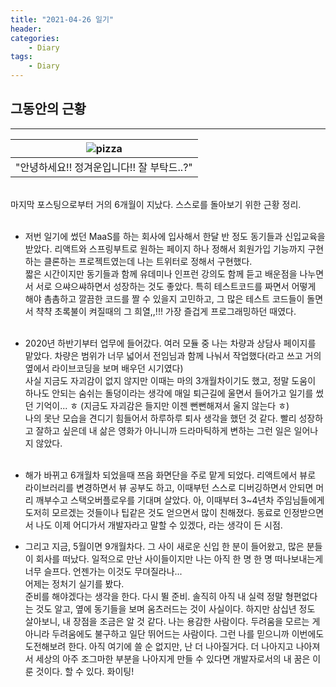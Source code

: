 ```yaml
---
title: "2021-04-26 일기"
header:
categories:
    - Diary
tags:
    - Diary 
---
```


## 그동안의 근황

---

| ![pizza]({{site.url}}/assets/images/meme/pizza.gif) |
| :-------------------------------------------------: |
|     "안녕하세요!! 정겨운입니다!! 잘 부탁드..?"      |

<br>
마지막 포스팅으로부터 거의 6개월이 지났다. 스스로를 돌아보기 위한 근황 정리.
<br>
<br>

-   저번 일기에 썼던 MaaS를 하는 회사에 입사해서 한달 반 정도 동기들과 신입교육을 받았다. 리액트와 스프링부트로 원하는 페이지 하나 정해서 회원가입 기능까지 구현하는 클론하는 프로젝트였는데 나는 트위터로 정해서 구현했다. <br>
    짧은 시간이지만 동기들과 함께 유데미나 인프런 강의도 함께 듣고 배운점을 나누면서 서로 으쌰으쌰하면서 성장하는 것도 좋았다. 특히 테스트코드를 짜면서 어떻게 해야 촘촘하고 깔끔한 코드를 짤 수 있을지 고민하고, 그 많은 테스트 코드들이 돌면서 챡챡 초록불이 켜질때의 그 희열,,!!! 가장 즐겁게 프로그래밍하던 때였다.
    <br>
    <br>

-   2020년 하반기부터 업무에 들어갔다. 여러 모듈 중 나는 차량과 상담사 페이지를 맡았다. 차량은 범위가 너무 넓어서 전임님과 함께 나눠서 작업했다(라고 쓰고 거의 옆에서 라이브코딩을 보며 배우던 시기였다)<br>
    사실 지금도 자괴감이 없지 않지만 이때는 마의 3개월차이기도 했고, 정말 도움이 하나도 안되는 숨쉬는 돌덩이라는 생각에 매일 퇴근길에 울면서 들어가고 일기를 썼던 기억이... ㅎ (지금도 자괴감은 들지만 이젠 뻔뻔해져서 울지 않는다 ㅎ)<br>
    나의 못난 모습을 견디기 힘들어서 하루하루 퇴사 생각을 했던 것 같다. 빨리 성장하고 잘하고 싶은데 내 삶은 영화가 아니니까 드라마틱하게 변하는 그런 일은 일어나지 않았다.  
    <br>

-   해가 바뀌고 6개월차 되었을때 쯔음 화면단을 주로 맡게 되었다. 리액트에서 뷰로 라이브러리를 변경하면서 뷰 공부도 하고, 이때부턴 스스로 디버깅하면서 안되면 머리 깨부수고 스택오버플로우를 기대며 살았다. 아, 이때부터 3~4년차 주임님들에게 도저히 모르겠는 것들이나 팁같은 것도 얻으면서 많이 친해졌다. 동료로 인정받으면서 나도 이제 어디가서 개발자라고 말할 수 있겠다, 라는 생각이 든 시점.
    <br>

-   그리고 지금, 5월이면 9개월차다. 그 사이 새로운 신입 한 분이 들어왔고, 많은 분들이 회사를 떠났다. 일적으로 만난 사이들이지만 나는 아직 한 명 한 명 떠나보내는게 너무 슬프다. 언젠가는 이것도 무뎌질라나...
    <br> 어제는 정처기 실기를 봤다. <br> 준비를 해야겠다는 생각을 한다. 다시 뛸 준비. 솔직히 아직 내 실력 정말 형편없다는 것도 알고, 옆에 동기들을 보며 움츠러드는 것이 사실이다. 하지만 삼십년 정도 살아보니, 내 장점을 조금은 알 것 같다. 나는 용감한 사람이다. 두려움을 모르는 게 아니라 두려움에도 불구하고 일단 뛰어드는 사람이다. 그런 나를 믿으니까 이번에도 도전해보려 한다. 아직 여기에 쓸 순 없지만, 난 더 나아질거다. 더 나아지고 나아져서 세상의 아주 조그마한 부분을 나아지게 만들 수 있다면 개발자로서의 내 꿈은 이룬 것이다. 할 수 있다. 화이팅!
